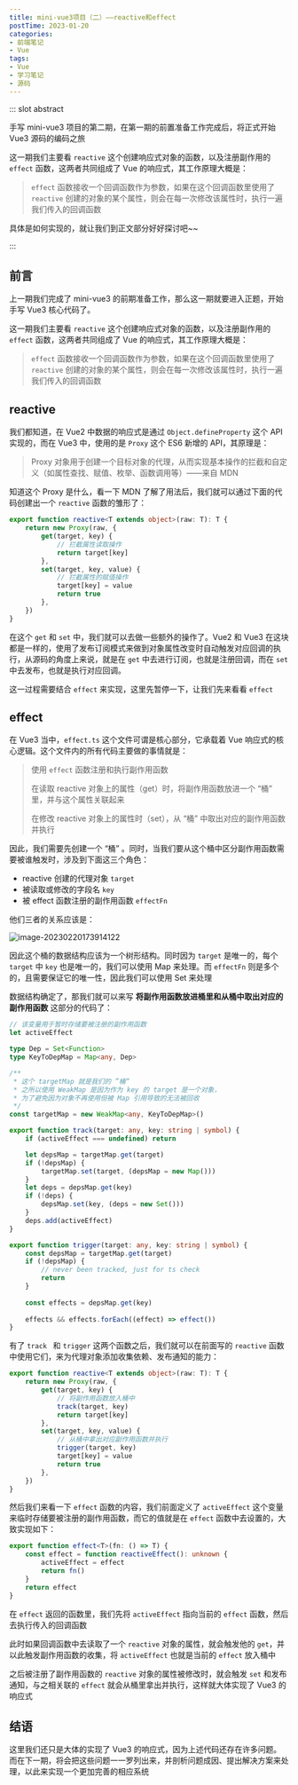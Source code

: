 ```yaml
---
title: mini-vue3项目（二）——reactive和effect
postTime: 2023-01-20
categories:
- 前端笔记
- Vue
tags:
- Vue
- 学习笔记
- 源码
---
```




::: slot abstract

手写 mini-vue3 项目的第二期，在第一期的前置准备工作完成后，将正式开始 Vue3 源码的编码之旅

这一期我们主要看 `reactive` 这个创建响应式对象的函数，以及注册副作用的 `effect` 函数，这两者共同组成了 Vue 的响应式，其工作原理大概是：

> `effect` 函数接收一个回调函数作为参数，如果在这个回调函数里使用了 `reactive` 创建的对象的某个属性，则会在每一次修改该属性时，执行一遍我们传入的回调函数

具体是如何实现的，就让我们到正文部分好好探讨吧~~

:::



## 前言

上一期我们完成了 mini-vue3 的前期准备工作，那么这一期就要进入正题，开始手写 Vue3 核心代码了。

这一期我们主要看 `reactive` 这个创建响应式对象的函数，以及注册副作用的 `effect` 函数，这两者共同组成了 Vue 的响应式，其工作原理大概是：

> `effect` 函数接收一个回调函数作为参数，如果在这个回调函数里使用了 `reactive` 创建的对象的某个属性，则会在每一次修改该属性时，执行一遍我们传入的回调函数



## reactive

我们都知道，在 Vue2 中数据的响应式是通过 `Object.defineProperty` 这个 API 实现的，而在 Vue3 中，使用的是 `Proxy` 这个 ES6 新增的 API，其原理是：

> Proxy 对象用于创建一个目标对象的代理，从而实现基本操作的拦截和自定义（如属性查找、赋值、枚举、函数调用等）——来自 MDN

知道这个 Proxy 是什么，看一下 MDN 了解了用法后，我们就可以通过下面的代码创建出一个 `reactive` 函数的雏形了：

~~~typescript
export function reactive<T extends object>(raw: T): T {
    return new Proxy(raw, {
        get(target, key) {
            // 拦截属性读取操作
            return target[key]
        },
        set(target, key, value) {
            // 拦截属性的赋值操作
            target[key] = value
            return true
        },
    })
}
~~~

在这个 `get` 和 `set` 中，我们就可以去做一些额外的操作了。Vue2 和 Vue3 在这块都是一样的，使用了发布订阅模式来做到对象属性改变时自动触发对应回调的执行，从源码的角度上来说，就是在 `get` 中去进行订阅，也就是注册回调，而在 `set` 中去发布，也就是执行对应回调。

这一过程需要结合 `effect` 来实现，这里先暂停一下，让我们先来看看 `effect`



## effect

在 Vue3 当中，`effect.ts` 这个文件可谓是核心部分，它承载着 Vue 响应式的核心逻辑。这个文件内的所有代码主要做的事情就是：

> 使用 `effect` 函数注册和执行副作用函数
>
> 在读取 reactive 对象上的属性（get）时，将副作用函数放进一个 “桶” 里，并与这个属性关联起来
>
> 在修改 reactive 对象上的属性时（set），从 “桶” 中取出对应的副作用函数并执行

因此，我们需要先创建一个 “桶” 。同时，当我们要从这个桶中区分副作用函数需要被谁触发时，涉及到下面这三个角色：

- reactive 创建的代理对象 `target`
- 被读取或修改的字段名 `key`
- 被 effect 函数注册的副作用函数 `effectFn`

他们三者的关系应该是：

![image-20230220173914122](https://upyun.cavalheiro.cn/images/image-20230220173914122.png)

因此这个桶的数据结构应该为一个树形结构。同时因为 `target` 是唯一的，每个 `target` 中 `key` 也是唯一的，我们可以使用 Map 来处理。而 `effectFn` 则是多个的，且需要保证它的唯一性，因此我们可以使用 Set 来处理

数据结构确定了，那我们就可以来写 **将副作用函数放进桶里和从桶中取出对应的副作用函数** 这部分的代码了：

~~~typescript
// 该变量用于暂时存储要被注册的副作用函数
let activeEffect

type Dep = Set<Function>
type KeyToDepMap = Map<any, Dep>

/**
 * 这个 targetMap 就是我们的 ”桶“
 * 之所以使用 WeakMap 是因为作为 key 的 target 是一个对象，
 * 为了避免因为对象不再使用但被 Map 引用导致的无法被回收
 */
const targetMap = new WeakMap<any, KeyToDepMap>()

export function track(target: any, key: string | symbol) {
    if (activeEffect === undefined) return

    let depsMap = targetMap.get(target)
    if (!depsMap) {
        targetMap.set(target, (depsMap = new Map()))
    }
    let deps = depsMap.get(key)
    if (!deps) {
        depsMap.set(key, (deps = new Set()))
    }
    deps.add(activeEffect)
}

export function trigger(target: any, key: string | symbol) {
    const depsMap = targetMap.get(target)
    if (!depsMap) {
        // never been tracked, just for ts check
        return
    }
    
    const effects = depsMap.get(key)
    
    effects && effects.forEach((effect) => effect())
}
~~~

有了 `track ` 和 `trigger` 这两个函数之后，我们就可以在前面写的 `reactive` 函数中使用它们，来为代理对象添加收集依赖、发布通知的能力：

~~~typescript
export function reactive<T extends object>(raw: T): T {
    return new Proxy(raw, {
        get(target, key) {
            // 将副作用函数放入桶中
            track(target, key)
            return target[key]
        },
        set(target, key, value) {
            // 从桶中拿出对应副作用函数并执行
      		trigger(target, key)
            target[key] = value
            return true
        },
    })
}
~~~

然后我们来看一下 `effect` 函数的内容，我们前面定义了 `activeEffect` 这个变量来临时存储要被注册的副作用函数，而它的值就是在 `effect` 函数中去设置的，大致实现如下：

~~~typescript
export function effect<T>(fn: () => T) {
    const effect = function reactiveEffect(): unknown {
        activeEffect = effect
        return fn()
    }
    return effect
}
~~~

在 `effect` 返回的函数里，我们先将 `activeEffect` 指向当前的 `effect` 函数，然后去执行传入的回调函数

此时如果回调函数中去读取了一个 `reactive` 对象的属性，就会触发他的 `get`，并以此触发副作用函数的收集，将 `activeEffect` 也就是当前的 `effect` 放入桶中

之后被注册了副作用函数的 `reactive` 对象的属性被修改时，就会触发 `set` 和发布通知，与之相关联的 `effect` 就会从桶里拿出并执行，这样就大体实现了 Vue3 的响应式



## 结语

这里我们还只是大体的实现了 Vue3 的响应式，因为上述代码还存在许多问题。而在下一期，将会把这些问题一一罗列出来，并剖析问题成因、提出解决方案来处理，以此来实现一个更加完善的相应系统